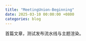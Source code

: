 ```yaml
---
title: "MeetingUnion-Beginning"
date: 2025-03-10 00:00:00 +0800
categories: blog
---
```


首篇文章，测试发布流水线与主题渲染。
